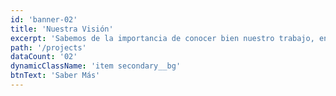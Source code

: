 ```yaml
---
id: 'banner-02'
title: 'Nuestra Visión'
excerpt: 'Sabemos de la importancia de conocer bien nuestro trabajo, en los pequeños detalles está la diferencia.'
path: '/projects'
dataCount: '02'
dynamicClassName: 'item secondary__bg'
btnText: 'Saber Más'
---
```

